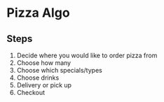 # Pizza Algo

## Steps

1. Decide where you would like to order pizza from
2. Choose how many
3. Choose which specials/types
4. Choose drinks
5. Delivery or pick up
6. Checkout
